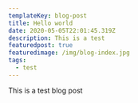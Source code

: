 ```yaml
---
templateKey: blog-post
title: Hello world
date: 2020-05-05T22:01:45.319Z
description: This is a test
featuredpost: true
featuredimage: /img/blog-index.jpg
tags:
  - test
---
```

This is a test blog post
